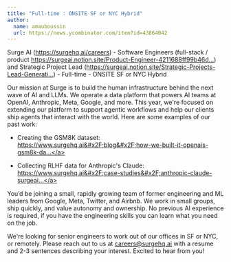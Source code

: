 ```yaml
---
title: "Full-time : ONSITE SF or NYC Hybrid"
author:
  name: amauboussin
  url: https://news.ycombinator.com/item?id=43864042
---
```

Surge AI (<a href="https:&#x2F;&#x2F;surgehq.ai&#x2F;careers" rel="nofollow">https:&#x2F;&#x2F;surgehq.ai&#x2F;careers</a>) - Software Engineers (full-stack &#x2F; product <a href="https:&#x2F;&#x2F;surgeai.notion.site&#x2F;Product-Engineer-4211688ff99b46daacf34dd455ba3472" rel="nofollow">https:&#x2F;&#x2F;surgeai.notion.site&#x2F;Product-Engineer-4211688ff99b46d...</a>) and Strategic Project Lead (<a href="https:&#x2F;&#x2F;surgeai.notion.site&#x2F;Strategic-Projects-Lead-Generative-AI-455b7fb94f0d4543a00366d3154da5ec?pvs=74" rel="nofollow">https:&#x2F;&#x2F;surgeai.notion.site&#x2F;Strategic-Projects-Lead-Generati...</a>) - Full-time - ONSITE SF or NYC Hybrid

Our mission at Surge is to build the human infrastructure behind the next wave of AI and LLMs. We operate a data platform that powers AI teams at OpenAI, Anthropic, Meta, Google, and more. This year, we&#x27;re focused on extending our platform to support agentic workflows and help our clients ship agents that interact with the world. Here are some examples of our past work:

- Creating the GSM8K dataset: <a href="https:&#x2F;&#x2F;www.surgehq.ai&#x2F;blog&#x2F;how-we-built-it-openais-gsm8k-dataset-of-8500-math-problems" rel="nofollow">https:&#x2F;&#x2F;www.surgehq.ai&#x2F;blog&#x2F;how-we-built-it-openais-gsm8k-da...</a>

- Collecting RLHF data for Anthropic&#x27;s Claude: <a href="https:&#x2F;&#x2F;www.surgehq.ai&#x2F;case-studies&#x2F;anthropic-claude-surgeai-rlhf-platform" rel="nofollow">https:&#x2F;&#x2F;www.surgehq.ai&#x2F;case-studies&#x2F;anthropic-claude-surgeai...</a>

You’d be joining a small, rapidly growing team of former engineering and ML leaders from Google, Meta, Twitter, and Airbnb. We work in small groups, ship quickly, and value autonomy and ownership. No previous AI experience is required, if you have the engineering skills you can learn what you need on the job.

We&#x27;re looking for senior engineers to work out of our offices in SF or NYC, or remotely. Please reach out to us at careers@surgehq.ai with a resume and 2-3 sentences describing your interest. Excited to hear from you!
<JobApplication />
